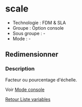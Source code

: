 # scale

* Technologie : FDM & SLA
* Groupe : Option console
* Sous groupe : -
* Mode : -

## Redimensionner

### Description

Facteur ou pourcentage d'échelle.

Voir [Mode console](../console/mode_console.md#options-de-transformation)

[Retour Liste variables](variable_list.md)
